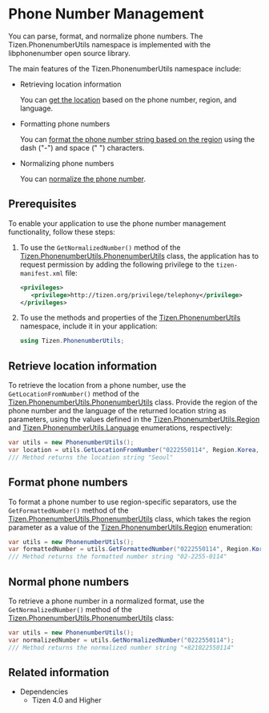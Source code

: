# Phone Number Management

You can parse, format, and normalize phone numbers. The Tizen.PhonenumberUtils namespace is implemented with the libphonenumber open source library.

The main features of the Tizen.PhonenumberUtils namespace include:

-   Retrieving location information

    You can [get the location](#getting) based on the phone number, region, and language.

-   Formatting phone numbers

    You can [format the phone number string based on the region](#formatting) using the dash ("-") and space (" ") characters.

-   Normalizing phone numbers

    You can [normalize the phone number](#normalizing).

## Prerequisites

To enable your application to use the phone number management functionality, follow these steps:

1.  To use the `GetNormalizedNumber()` method of the [Tizen.PhonenumberUtils.PhonenumberUtils](/application/dotnet/api/TizenFX/latest/api/Tizen.PhonenumberUtils.PhonenumberUtils.html) class, the application has to request permission by adding the following privilege to the `tizen-manifest.xml` file:

    ```XML
    <privileges>
       <privilege>http://tizen.org/privilege/telephony</privilege>
    </privileges>
    ```

2.  To use the methods and properties of the [Tizen.PhonenumberUtils](/application/dotnet/api/TizenFX/latest/api/Tizen.PhonenumberUtils.html) namespace, include it in your application:

    ```csharp
    using Tizen.PhonenumberUtils;
    ```

<a name="getting"></a>
## Retrieve location information

To retrieve the location from a phone number, use the `GetLocationFromNumber()` method of the [Tizen.PhonenumberUtils.PhonenumberUtils](/application/dotnet/api/TizenFX/latest/api/Tizen.PhonenumberUtils.PhonenumberUtils.html) class. Provide the region of the phone number and the language of the returned location string as parameters, using the values defined in the [Tizen.PhonenumberUtils.Region](/application/dotnet/api/TizenFX/latest/api/Tizen.PhonenumberUtils.Region.html) and [Tizen.PhonenumberUtils.Language](/application/dotnet/api/TizenFX/latest/api/Tizen.PhonenumberUtils.Language.html) enumerations, respectively:

```csharp
var utils = new PhonenumberUtils();
var location = utils.GetLocationFromNumber("0222550114", Region.Korea, Language.English);
/// Method returns the location string "Seoul"
```

<a name="formatting"></a>
## Format phone numbers

To format a phone number to use region-specific separators, use the `GetFormattedNumber()` method of the [Tizen.PhonenumberUtils.PhonenumberUtils](/application/dotnet/api/TizenFX/latest/api/Tizen.PhonenumberUtils.PhonenumberUtils.html) class, which takes the region parameter as a value of the [Tizen.PhonenumberUtils.Region](/application/dotnet/api/TizenFX/latest/api/Tizen.PhonenumberUtils.Region.html) enumeration:

```csharp
var utils = new PhonenumberUtils();
var formattedNumber = utils.GetFormattedNumber("0222550114", Region.Korea);
/// Method returns the formatted number string "02-2255-0114"
```

<a name="normalizing"></a>
## Normal phone numbers

To retrieve a phone number in a normalized format, use the `GetNormalizedNumber()` method of the [Tizen.PhonenumberUtils.PhonenumberUtils](/application/dotnet/api/TizenFX/latest/api/Tizen.PhonenumberUtils.PhonenumberUtils.html) class:

```csharp
var utils = new PhonenumberUtils();
var normalizedNumber = utils.GetNormalizedNumber("0222550114");
/// Method returns the normalized number string "+821022550114"
```

## Related information
* Dependencies
  -   Tizen 4.0 and Higher

